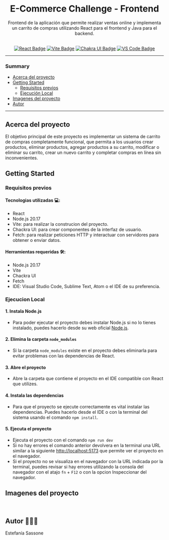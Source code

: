 <h1  align="center"> E-Commerce Challenge - Frontend</h1>

<div align="center"> Frontend de la aplicación que permite realizar ventas online y implementa un carrito de compras utilizando React para el frontend y Java para el backend. </div> &nbsp;

<p align="center">
  <a href="https://react.dev/">
    <img src="https://badgen.net/badge/library/react/blue" alt="React Badge"/></a>
  <a href="https://vitejs.dev/">
    <img src="https://badgen.net/badge/build/vite/purple" alt="Vite Badge"/></a>
  <a href="https://chakra-ui.com/">
    <img src="https://badgen.net/badge/ui-library/chakra/green" alt="Chakra UI Badge"/></a>
  <a href="https://code.visualstudio.com/">
    <img src="https://badgen.net/badge/ide/vscode/blue" alt="VS Code Badge"/></a>
</p>


---

### Summary

- [Acerca del proyecto](#acerca-del-proyecto)
- [Getting Started](#getting-started)
  - [Requisitos previos](#requisitos-previos)
  - [Ejecución Local](#ejecucion-local)
- [Imagenes del proyecto](imagenes-del-proyecto)
- [Autor](#autor)

---

## Acerca del proyecto
El objetivo principal de este proyecto es implementar un sistema de carrito de compras completamente funcional, que permita a los usuarios crear productos, eliminar productos, agregar productos a su carrito, modificar o eliminar su carrito, crear un nuevo carrito y completar compras en línea sin inconvenientes.

## Getting Started

### Requisitos previos

#### Tecnologias utilizadas 💻:
- React
- Node.js 20.17
- Vite: para realizar la construcion del proyecto.
- Chackra UI: para crear componentes de la interfaz de usuario.
- Fetch: para realizar peticiones HTTP y interactuar con servidores para obtener o enviar datos.

#### Herramientas requeridas 🛠:
- Node.js 20.17
- Vite
- Chackra UI
- Fetch
- IDE: Visual Studio Code, Sublime Text, Atom o el IDE de su preferencia.

### Ejecucion Local

#### 1. Instala Node.js
- Para poder ejecutar el proyecto debes instalar Node.js si no lo tienes instalado, puedes hacerlo desde su web oficial [Node.js](https://nodejs.org).

#### 2. Elimina la carpeta `node_modules`
- Si la carpeta  `node_modules` existe en el proyecto debes eliminarla para evitar problemas con las dependencias de React.
     
#### 3. Abre el proyecto
- Abre la carpeta que contiene el proyecto en el IDE compatible con React que utilizes.

#### 4. Instala las dependencias
- Para que el proyecto se ejecute correctamente es vital instalar las dependencias. Puedes hacerlo desde el IDE o con la terminal del sistema usando el comando `npm install`.

#### 5. Ejecuta el proyecto
- Ejecuta el proyecto con el comando `npm run dev`
- Si no hay errores el comando anterior devolvera en la terminal una URL similar a la siguiente [http://localhost:5173](http://localhost:5173) que permite ver el proyecto en el navegador.
- Si el proyecto no se visualiza en el navegador con la URL indicada por la terminal, puedes revisar si hay errores utilizando la consola del navegador con el atajo `fn` + `F12` o con la opcion Inspeccionar del navegador.

## Imagenes del proyecto

 &nbsp;
 
## Autor 👩🏻‍💻

Estefanía Sassone




